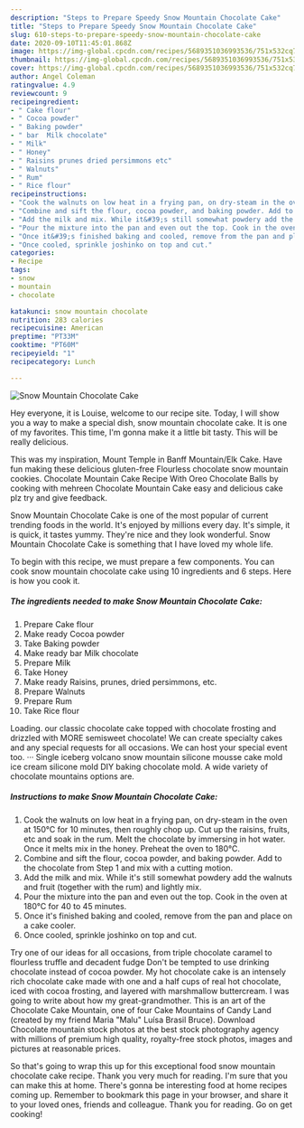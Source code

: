 ```yaml
---
description: "Steps to Prepare Speedy Snow Mountain Chocolate Cake"
title: "Steps to Prepare Speedy Snow Mountain Chocolate Cake"
slug: 610-steps-to-prepare-speedy-snow-mountain-chocolate-cake
date: 2020-09-10T11:45:01.868Z
image: https://img-global.cpcdn.com/recipes/5689351036993536/751x532cq70/snow-mountain-chocolate-cake-recipe-main-photo.jpg
thumbnail: https://img-global.cpcdn.com/recipes/5689351036993536/751x532cq70/snow-mountain-chocolate-cake-recipe-main-photo.jpg
cover: https://img-global.cpcdn.com/recipes/5689351036993536/751x532cq70/snow-mountain-chocolate-cake-recipe-main-photo.jpg
author: Angel Coleman
ratingvalue: 4.9
reviewcount: 9
recipeingredient:
- " Cake flour"
- " Cocoa powder"
- " Baking powder"
- " bar  Milk chocolate"
- " Milk"
- " Honey"
- " Raisins prunes dried persimmons etc"
- " Walnuts"
- " Rum"
- " Rice flour"
recipeinstructions:
- "Cook the walnuts on low heat in a frying pan, on dry-steam in the oven at 150°C for 10 minutes, then roughly chop up. Cut up the raisins, fruits, etc and soak in the rum. Melt the chocolate by immersing in hot water. Once it melts mix in the honey. Preheat the oven to 180°C."
- "Combine and sift the flour, cocoa powder, and baking powder. Add to the chocolate from Step 1 and mix with a cutting motion."
- "Add the milk and mix. While it&#39;s still somewhat powdery add the walnuts and fruit (together with the rum) and lightly mix."
- "Pour the mixture into the pan and even out the top. Cook in the oven at 180°C for 40 to 45 minutes."
- "Once it&#39;s finished baking and cooled, remove from the pan and place on a cake cooler."
- "Once cooled, sprinkle joshinko on top and cut."
categories:
- Recipe
tags:
- snow
- mountain
- chocolate

katakunci: snow mountain chocolate 
nutrition: 283 calories
recipecuisine: American
preptime: "PT33M"
cooktime: "PT60M"
recipeyield: "1"
recipecategory: Lunch

---
```



![Snow Mountain Chocolate Cake](https://img-global.cpcdn.com/recipes/5689351036993536/751x532cq70/snow-mountain-chocolate-cake-recipe-main-photo.jpg)

Hey everyone, it is Louise, welcome to our recipe site. Today, I will show you a way to make a special dish, snow mountain chocolate cake. It is one of my favorites. This time, I'm gonna make it a little bit tasty. This will be really delicious.

This was my inspiration, Mount Temple in Banff Mountain/Elk Cake. Have fun making these delicious gluten-free Flourless chocolate snow mountain cookies. Chocolate Mountain Cake Recipe With Oreo Chocolate Balls by cooking with mehreen Chocolate Mountain Cake easy and delicious cake plz try and give feedback.

Snow Mountain Chocolate Cake is one of the most popular of current trending foods in the world. It's enjoyed by millions every day. It's simple, it is quick, it tastes yummy. They're nice and they look wonderful. Snow Mountain Chocolate Cake is something that I have loved my whole life.


To begin with this recipe, we must prepare a few components. You can cook snow mountain chocolate cake using 10 ingredients and 6 steps. Here is how you cook it.

<!--inarticleads1-->

##### The ingredients needed to make Snow Mountain Chocolate Cake:

1. Prepare  Cake flour
1. Make ready  Cocoa powder
1. Take  Baking powder
1. Make ready  bar  Milk chocolate
1. Prepare  Milk
1. Take  Honey
1. Make ready  Raisins, prunes, dried persimmons, etc.
1. Prepare  Walnuts
1. Prepare  Rum
1. Take  Rice flour


Loading. our classic chocolate cake topped with chocolate frosting and drizzled with MORE semisweet chocolate! We can create specialty cakes and any special requests for all occasions. We can host your special event too. ··· Single iceberg volcano snow mountain silicone mousse cake mold ice cream silicone mold DIY baking chocolate mold. A wide variety of chocolate mountains options are. 

<!--inarticleads2-->

##### Instructions to make Snow Mountain Chocolate Cake:

1. Cook the walnuts on low heat in a frying pan, on dry-steam in the oven at 150°C for 10 minutes, then roughly chop up. Cut up the raisins, fruits, etc and soak in the rum. Melt the chocolate by immersing in hot water. Once it melts mix in the honey. Preheat the oven to 180°C.
1. Combine and sift the flour, cocoa powder, and baking powder. Add to the chocolate from Step 1 and mix with a cutting motion.
1. Add the milk and mix. While it&#39;s still somewhat powdery add the walnuts and fruit (together with the rum) and lightly mix.
1. Pour the mixture into the pan and even out the top. Cook in the oven at 180°C for 40 to 45 minutes.
1. Once it&#39;s finished baking and cooled, remove from the pan and place on a cake cooler.
1. Once cooled, sprinkle joshinko on top and cut.


Try one of our ideas for all occasions, from triple chocolate caramel to flourless truffle and decadent fudge Don&#39;t be tempted to use drinking chocolate instead of cocoa powder. My hot chocolate cake is an intensely rich chocolate cake made with one and a half cups of real hot chocolate, iced with cocoa frosting, and layered with marshmallow buttercream. I was going to write about how my great-grandmother. This is an art of the Chocolate Cake Mountain, one of four Cake Mountains of Candy Land (created by my friend Maria &#34;Malu&#34; Luísa Brasil Bruce). Download Chocolate mountain stock photos at the best stock photography agency with millions of premium high quality, royalty-free stock photos, images and pictures at reasonable prices. 

So that's going to wrap this up for this exceptional food snow mountain chocolate cake recipe. Thank you very much for reading. I'm sure that you can make this at home. There's gonna be interesting food at home recipes coming up. Remember to bookmark this page in your browser, and share it to your loved ones, friends and colleague. Thank you for reading. Go on get cooking!
